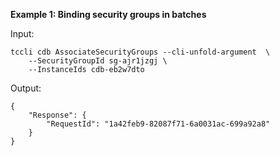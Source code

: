 **Example 1: Binding security groups in batches**



Input: 

```
tccli cdb AssociateSecurityGroups --cli-unfold-argument  \
    --SecurityGroupId sg-ajr1jzgj \
    --InstanceIds cdb-eb2w7dto
```

Output: 
```
{
    "Response": {
        "RequestId": "1a42feb9-82087f71-6a0031ac-699a92a8"
    }
}
```

